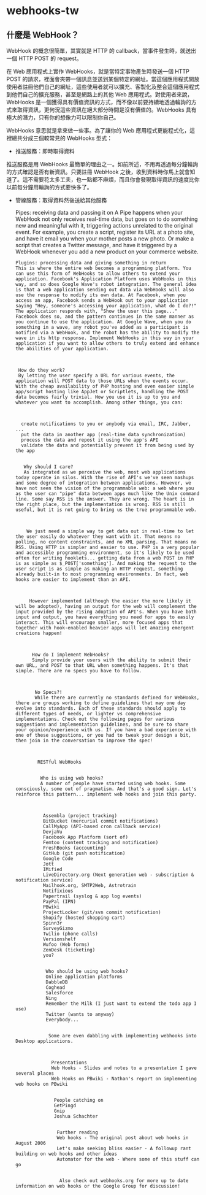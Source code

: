 # webhooks-tw

## 什麼是 WebHook？

WebHook 的概念很簡單，其實就是 HTTP 的 callback，當事件發生時，就送出一個 HTTP POST 的 request。

在 Web 應用程式上實作 WebHooks，就是當特定事物產生時發送一個 HTTP POST 的請求，裡面會夾帶一個訊息並送到某個特定的網址。當這個應用程式開放使用者註冊他們自己的網址，這些使用者就可以擴充、客製化及整合這個應用程式到他們自己的擴充服務，甚至是網路上的其他 Web 應用程式。對使用者來說，WebHooks 是一個獲得具有價值資訊的方式，而不像以前要持續地透過輪詢的方式來取得資訊，更何況這些資訊在絕大部分時間是沒有價值的。WebHooks 具有極大的潛力，只有你的想像力可以限制你自己。

WebHooks 意思就是拿來做一些事。為了讓你的 Web 應用程式更能程式化，這裡總共分成三個較常見的 WebHooks 型式：

* 推送服務：即時取得資料

推送服務是用 WebHooks 最簡單的理由之一。如前所述，不用再透過每分鐘輪詢的方式確認是否有新資訊。只要註冊 WebHook 之後，收到資料時你馬上就會知道了。這不需要花太多工夫，也一點都不麻煩，而且你會發現取得資訊的速度比你以前每分鐘用輪詢的方式要快多了。

* 管線服務：取得資料然後送給其他服務

     Pipes: receiving data and passing it on
     A Pipe happens when your WebHook not only receives real-time data, but goes on to do something new and meaningful with it, triggering actions unrelated to the original event. For example, you create a script, register its URL at a photo site, and have it email you when your mother posts a new photo. Or make a script that creates a Twitter message, and have it triggered by a WebHook whenever you add a new product on your commerce website.

      

      Plugins: processing data and giving something in return
      This is where the entire web becomes a programming platform. You can use this form of WebHooks to allow others to extend your application. Facebook's Application Platform uses WebHooks in this way, and so does Google Wave's robot integration. The general idea is that a web application sending out data via WebHooks will also use the response to modify its own data. At Facebook, when you access an app, Facebook sends a WebHook out to your application saying "Hey, someone's accessing your application, what do I do?!" The application responds with, "Show the user this page..." Facebook does so, and the pattern continues in the same manner as you continue to use the application. At Google Wave, when you do something in a wave, any robot you've added as a participant is notified via a WebHook, and the robot has the ability to modify the wave in its http response. Implement WebHooks in this way in your application if you want to allow others to truly extend and enhance the abilities of your application.

       

       How do they work?
       By letting the user specify a URL for various events, the application will POST data to those URLs when the events occur. With the cheap availability of PHP hosting and even easier simple app/script hosting like AppJet or Scriptlets, handling the POST data becomes fairly trivial. How you use it is up to you and whatever you want to accomplish. Among other things, you can:

        

        create notifications to you or anybody via email, IRC, Jabber, ...
        put the data in another app (real-time data synchronization)
        process the data and repost it using the app's API
        validate the data and potentially prevent it from being used by the app
         

         Why should I care?
         As integrated as we perceive the web, most web applications today operate in silos. With the rise of API's we've seen mashups and some degree of integration between applications. However, we have not seen the vision of the programmable web: a web where you as the user can "pipe" data between apps much like the Unix command line. Some say RSS is the answer. They are wrong. The heart is in the right place, but the implementation is wrong. RSS is still useful, but it is not going to bring us the true programmable web.

          

          We just need a simple way to get data out in real-time to let the user easily do whatever they want with it. That means no polling, no content constraints, and no XML parsing. That means no RSS. Using HTTP is simpler and easier to use. PHP is a very popular and accessible programming environment, so it's likely to be used often for writing hooklets... getting data from a web POST in PHP is as simple as $_POST['something']. And making the request to the user script is as simple as making an HTTP request, something already built-in to most programming environments. In fact, web hooks are easier to implement than an API.

           

           However implemented (although the easier the more likely it will be adopted), having an output for the web will complement the input provided by the rising adoption of API's. When you have both input and output, you have everything you need for apps to easily interact. This will encourage smaller, more focused apps that together with hook-enabled heavier apps will let amazing emergent creations happen!

            

            How do I implement WebHooks?
            Simply provide your users with the ability to submit their own URL, and POST to that URL when something happens. It's that simple. There are no specs you have to follow.

             

             No Specs?!
             While there are currently no standards defined for WebHooks, there are groups working to define guidelines that may one day evolve into standards. Each of these standards should apply to different types of needs, or lighter vs comprehensive implementations. Check out the following pages for various suggestions and implementation guidelines, and be sure to share your opinion/experience with us. If you have a bad experience with one of these suggestions, or you had to tweak your design a bit, then join in the conversation to improve the spec!

              

              RESTful WebHooks
               

               Who is using web hooks?
               A number of people have started using web hooks. Some consciously, some out of pragmatism. And that's a good sign. Let's reinforce this pattern... implement web hooks and join this party.

                

                Assembla (project tracking)
                BitBucket (mercurial commit notifications)
                CallMyApp (API-based cron callback service)  
                DevjaVu
                Facebook App Platform (sort of)
                Femtoo (content tracking and notification)
                FreshBooks (accounting)
                GitHub (git push notification)
                Google Code
                Jott
                IMified
                LiveDirectory.org (Next generation web - subscription & notification service)
                Mailhook.org, SMTP2Web, Astrotrain
                Notifixious
                Papertrail (syslog & app log events)
                PayPal (IPN)
                PBwiki
                ProjectLocker (git/svn commit notification)
                Shopify (hosted shopping cart)
                Spinn3r
                SurveyGizmo
                Twilio (phone calls)
                Versionshelf
                Wufoo (Web forms)
                ZenDesk (ticketing)
                you?
                 

                 Who should be using web hooks?
                 Online application platforms
                 DabbleDB
                 Coghead
                 Salesforce
                 Ning
                 Remember the Milk (I just want to extend the todo app I use)
                 Twitter (wants to anyway)
                 Everybody...
                  

                  Some are even dabbling with implementing webhooks into Desktop applications.

                   

                   Presentations
                   Web Hooks - Slides and notes to a presentation I gave several places
                   Web Hooks on PBwiki - Nathan's report on implementing web hooks on PBwiki
                    

                    People catching on
                    GetPingd
                    Gnip
                    Joshua Schachter
                     

                     Further reading
                     Web hooks - The original post about web hooks in August 2006
                     Let's make seeking bliss easier - A followup rant building on web hooks and other ideas
                     Automator for the web - Where some of this stuff can go
                      

                      Also check out webhooks.org for more up to date information on web hooks or the Google Group for discussion!

